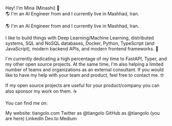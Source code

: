 Hey! I'm Mina (Minashi) 👋
<br>
🌎 I'm an AI Engineer from and I currently live in Mashhad, Iran.
<br>
<!--
**TheBuffMinashi/TheBuffMinashi** is a ✨ _special_ ✨ repository because its `README.md` (this file) appears on your GitHub profile.

Here are some ideas to get you started:

- 🔭 I’m currently working on ...
- 🌱 I’m currently learning ...
- 👯 I’m looking to collaborate on ...
- 🤔 I’m looking for help with ...
- 💬 Ask me about ...
- 📫 How to reach me: ...
- 😄 Pronouns: ...
- ⚡ Fun fact: ...
-->

🌎 I'm an AI Engineer from and I currently live in Mashhad, Iran.


I like to build things with Deep Learning/Machine Learning, distributed systems, SQL and NoSQL databases, Docker, Python, TypeScript (and JavaScript), modern backend APIs, and modern frontend frameworks. 🤖

I'm currently dedicating a high percentage of my time to FastAPI, Typer, and my other open source projects. At the same time, I'm also helping a limited number of teams and organizations as an external consultant. If you would like to have my help with your team and product, feel free to contact me. 🤓

If my open source projects are useful for your product/company you can also sponsor my work on them. ☕

You can find me on:

My website: tiangolo.com
Twitter as @tiangolo
GitHub as @tiangolo (you are here)
LinkedIn
Dev.to
Medium
